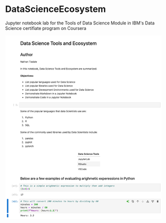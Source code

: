 # DataScienceEcosystem
Jupyter notebook lab for the Tools of Data Science Module in IBM's Data Science certifiate program on Coursera

![Jupyter Nootbook](1-notebook.png)
